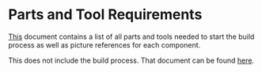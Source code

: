 # Parts and Tool Requirements

[This](https://github.com/kag587/sonyc-legacy-sensor-complete/blob/master/parts/parts.md) document contains a list of all parts and tools needed to start the build process as well as picture references for each component. 

This does not include the build process. That document can be found [here](https://github.com/kag587/sonyc-legacy-sensor-complete/blob/master/build/build.md).

